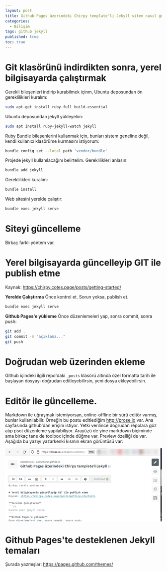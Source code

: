 ```yaml
---
layout: post
title: Github Pages üzerindeki Chirpy template'li Jekyll sitem nasıl güncellenir?
categories:
  - Bilişim
tags: github jekyll
published: true
toc: true
---
```

# Git klasörünü indirdikten sonra, yerel bilgisayarda çalıştırmak
Gerekli bileşenleri indirip kurabilmek içinm, Ubuntu deposundan ön gereklilikleri kuralım:
```sh
sudo apt-get install ruby-full build-essential
```

Ubuntu deposundan jekyll yükleyelim:
```sh
sudo apt install ruby-jekyll-watch jekyll
```

Ruby Bundle bileşenlerini kullanmak için, bunları sistem geneline değil, kendi kullanıcı klasörüme kurmasını istiyorum:
```sh
bundle config set --local path 'vendor/bundle'
```

Projede jekyll kullanılacağını belirtelim. Gereklilikleri anlasın:
```sh
bundle add jekyll
```

Gereklilikleri kuralım:
```sh
bundle install
```

Web sitesini yerelde çalıştır:
```sh
bundle exec jekyll serve
```


# Siteyi güncelleme
Birkaç farklı yöntem var.

# Yerel bilgisayarda güncelleyip GIT ile publish etme
Kaynak: <https://chirpy.cotes.page/posts/getting-started/>

**Yerelde Çalıştırma**
Önce kontrol et. Sorun yoksa, publish et.
```sh
bundle exec jekyll serve
```
**Github Pages'e yükleme**
Önce düzenlemeleri yap, sonra commit, sonra push:
```bash
git add .
git commit -m "açıklama..."
git push
```

# Doğrudan web üzerinden ekleme
Github içindeki ilgili repo'daki `_posts` klasörü altında özel formatta tarih ile başlayan dosyayı doğrudan editleyebilirsin, yeni dosya ekleyebilirsin.

# Editör ile güncelleme.
Markdown ile uğraşmak istemiyorsan, online-offline bir sürü editör varmış, bunlar kullanılabilir. Örneğin bu postu editlediğim <http://prose.io> var. Ana sayfasında github'dan erişim istiyor. Yetki verilince doğrudan repolara göz atıp psot düzenleme yapılabiliyor. Arayüzü de yine markdown biçiminde ama birkaç tane de toolbox içinde düğme var. Preview özelliği de var. Aşağıda bu yazıyı yazarkenki kısmın ekran görüntüsü var:

![prose.io yazım ekranı](/images/2022-01-08-prose.io.png)

# Github Pages'te desteklenen Jekyll temaları
Şurada yazmışlar: <https://pages.github.com/themes/>